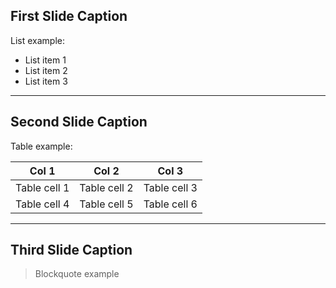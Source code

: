## First Slide Caption

List example:
- List item 1
- List item 2
- List item 3

---

## Second Slide Caption

Table example:

| Col 1 | Col 2 | Col 3 |
| :-: | :-: | :-: |
| Table cell 1 | Table cell 2 | Table cell 3 |
| Table cell 4 | Table cell 5 | Table cell 6 |

---

## Third Slide Caption

> Blockquote example

